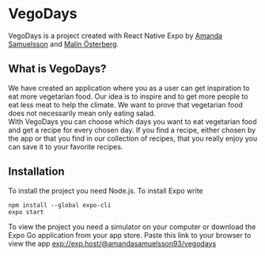 # VegoDays

VegoDays is a project created with React Native Expo by [Amanda Samuelsson](https://github.com/amandasamuelsson) and [Malin Österberg](https://github.com/msmalinosterberg).

## What is VegoDays?

We have created an application where you as a user can get inspiration to eat more vegetarian food. Our idea is to inspire and to get more people to eat less meat to help the climate. We want to prove that vegetarian food does not necessarily mean only eating salad.  
With VegoDays you can choose which days you want to eat vegetarian food and get a recipe for every chosen day. If you find a recipe, either chosen by the app or that you find in our collection of recipes, that you really enjoy you can save it to your favorite recipes.

## Installation

To install the project you need Node.js.
To install Expo write

```
npm install --global expo-cli
expo start
```

To view the project you need a simulator on your computer or download the Expo Go application from your app store.
Paste this link to your browser to view the app [exp://exp.host/@amandasamuelsson93/vegodays](exp://exp.host/@amandasamuelsson93/vegodays)
